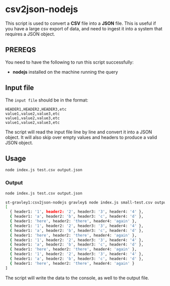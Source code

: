 # csv2json-nodejs
This script is used to convert a **CSV** file into a **JSON** file.
This is useful if you have a large csv export of data, and need to ingest it into a system that requires a JSON object.

## PREREQS

You need to have the following to run this script successfully:

- **nodejs** installed on the machine running the query

## Input file

The `input file` should be in the format:

```csv
HEADER1,HEADER2,HEADER3,etc
value1,value2,value3,etc
value1,value2,value3,etc
value1,value2,value3,etc
```

The script will read the input file line by line and convert it into a JSON object. It will also skip over empty values and headers to produce a valid JSON object.

## Usage

`node index.js test.csv output.json`

### Output

```bash
node index.js test.csv output.json

st-gravley1:csv2json-nodejs gravley$ node index.js small-test.csv output.json
[
  { header1: '1', header2: '2', header3: '3', header4: '4' },
  { header1: 'a', header2: 'b', header3: 'c', header4: 'd' },
  { header1: 'here', header2: 'there', header4: 'again' },
  { header1: '1', header2: '2', header3: '3', header4: '4' },
  { header1: 'a', header2: 'b', header3: 'c', header4: 'd' },
  { header1: 'here', header2: 'there', header4: 'again' },
  { header1: '1', header2: '2', header3: '3', header4: '4' },
  { header1: 'a', header2: 'b', header3: 'c', header4: 'd' },
  { header1: 'here', header2: 'there', header4: 'again' },
  { header1: '1', header2: '2', header3: '3', header4: '4' },
  { header1: 'a', header2: 'b', header3: 'c', header4: 'd' },
  { header1: 'here', header2: 'there', header4: 'again' }
]
```

The script will write the data to the console, as well to the output file.
